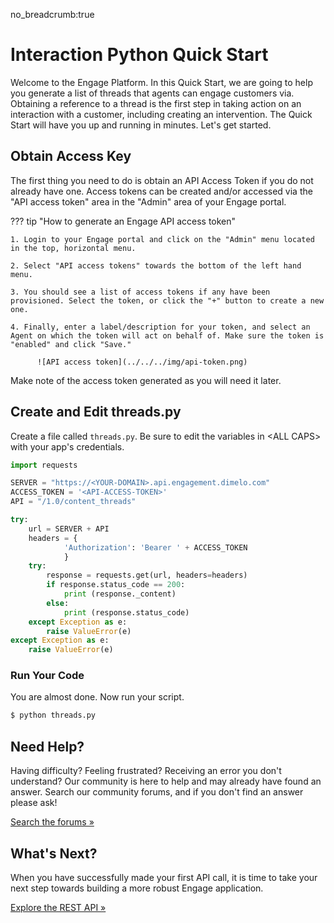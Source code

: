 no_breadcrumb:true

# Interaction Python Quick Start

Welcome to the Engage Platform. In this Quick Start, we are going to help you generate a list of threads that agents can engage customers via. Obtaining a reference to a thread is the first step in taking action on an interaction with a customer, including creating an intervention. The Quick Start will have you up and running in minutes. Let's get started.

## Obtain Access Key

The first thing you need to do is obtain an API Access Token if you do not already have one. Access tokens can be created and/or accessed via the "API access token" area in the "Admin" area of your Engage portal.

??? tip "How to generate an Engage API access token"

    1. Login to your Engage portal and click on the "Admin" menu located in the top, horizontal menu.

    2. Select "API access tokens" towards the bottom of the left hand menu.

    3. You should see a list of access tokens if any have been provisioned. Select the token, or click the "+" button to create a new one.

    4. Finally, enter a label/description for your token, and select an Agent on which the token will act on behalf of. Make sure the token is "enabled" and click "Save."

          ![API access token](../../../img/api-token.png)

Make note of the access token generated as you will need it later.

## Create and Edit threads.py

Create a file called `threads.py`. Be sure to edit the variables in &lt;ALL CAPS&gt; with your app's credentials.

```python
import requests

SERVER = "https://<YOUR-DOMAIN>.api.engagement.dimelo.com"
ACCESS_TOKEN = '<API-ACCESS-TOKEN>'
API = "/1.0/content_threads"

try:
    url = SERVER + API
    headers = {
            'Authorization': 'Bearer ' + ACCESS_TOKEN
            }
    try:
        response = requests.get(url, headers=headers)
        if response.status_code == 200:
            print (response._content)
        else:
            print (response.status_code)
    except Exception as e:
        raise ValueError(e)
except Exception as e:
    raise ValueError(e)
```

### Run Your Code

You are almost done. Now run your script.

```bash
$ python threads.py
```

## Need Help?

Having difficulty? Feeling frustrated? Receiving an error you don't understand? Our community is here to help and may already have found an answer. Search our community forums, and if you don't find an answer please ask!

<a target="_new" href="https://forums.developers.ringcentral.com/search.html?c=72&includeChildren=true&f=&type=question+OR+kbentry+OR+topic&redirect=search%2Fsearch&sort=newest&q=interactions">Search the forums &raquo;</a>

## What's Next?

When you have successfully made your first API call, it is time to take your next step towards building a more robust Engage application.

<a class="btn btn-success btn-lg" href="https://developers.ringcentral.com/engage/api-reference/">Explore the REST API &raquo;</a>

